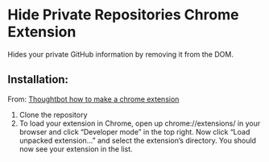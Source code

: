 # Hide Private Repositories Chrome Extension

Hides your private GitHub information by removing it from the DOM.

## Installation:

From: [Thoughtbot how to make a chrome extension](https://robots.thoughtbot.com/how-to-make-a-chrome-extension)

1. Clone the repository
2. To load your extension in Chrome, open up chrome://extensions/ in your
   browser and click “Developer mode” in the top right. Now click “Load unpacked extension…” and select the extension’s directory. You should now see your extension in the list.
